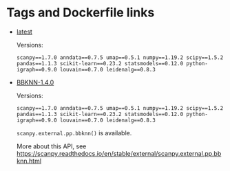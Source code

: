 # Tags and Dockerfile links

- [latest](https://github.com/taowata/jupyterlab-scanpy/blob/main/Dockerfile)

  Versions:
  ```
  scanpy==1.7.0 anndata==0.7.5 umap==0.5.1 numpy==1.19.2 scipy==1.5.2 pandas==1.1.3 scikit-learn==0.23.2 statsmodels==0.12.0 python-igraph==0.9.0 louvain==0.7.0 leidenalg==0.8.3
  ```


- [BBKNN-1.4.0](https://github.com/taowata/jupyterlab-scanpy/blob/main/BBKNN/1.4.0/Dockerfile)

  Versions:
  ```
  scanpy==1.7.0 anndata==0.7.5 umap==0.5.1 numpy==1.19.2 scipy==1.5.2 pandas==1.1.3 scikit-learn==0.23.2 statsmodels==0.12.0 python-igraph==0.9.0 louvain==0.7.0 leidenalg==0.8.3
  ```
  
  `scanpy.external.pp.bbknn()` is available.
  
  More about this API, see https://scanpy.readthedocs.io/en/stable/external/scanpy.external.pp.bbknn.html
